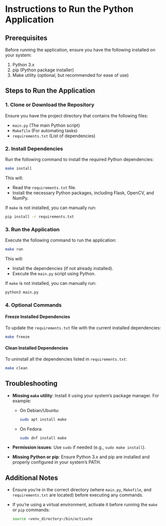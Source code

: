 # Instructions to Run the Python Application

## Prerequisites

Before running the application, ensure you have the following installed on your system:

1. Python 3.x
2. pip (Python package installer)
3. Make utility (optional, but recommended for ease of use)

## Steps to Run the Application

### 1. Clone or Download the Repository
Ensure you have the project directory that contains the following files:
- `main.py` (The main Python script)
- `Makefile` (For automating tasks)
- `requirements.txt` (List of dependencies)

### 2. Install Dependencies
Run the following command to install the required Python dependencies:

```bash
make install
```

This will:
- Read the `requirements.txt` file.
- Install the necessary Python packages, including Flask, OpenCV, and NumPy.

If `make` is not installed, you can manually run:

```bash
pip install -r requirements.txt
```

### 3. Run the Application
Execute the following command to run the application:

```bash
make run
```

This will:
- Install the dependencies (if not already installed).
- Execute the `main.py` script using Python.

If `make` is not installed, you can manually run:

```bash
python3 main.py
```

### 4. Optional Commands

#### Freeze Installed Dependencies
To update the `requirements.txt` file with the current installed dependencies:

```bash
make freeze
```

#### Clean Installed Dependencies
To uninstall all the dependencies listed in `requirements.txt`:

```bash
make clean
```

## Troubleshooting

- **Missing `make` utility**: Install it using your system’s package manager. For example:
  - On Debian/Ubuntu:
    ```bash
    sudo apt install make
    ```
  - On Fedora:
    ```bash
    sudo dnf install make
    ```

- **Permission issues**: Use `sudo` if needed (e.g., `sudo make install`).

- **Missing Python or pip**: Ensure Python 3.x and pip are installed and properly configured in your system’s PATH.

## Additional Notes

- Ensure you’re in the correct directory (where `main.py`, `Makefile`, and `requirements.txt` are located) before executing any commands.
- If you’re using a virtual environment, activate it before running the `make` or `pip` commands:

  ```bash
  source <venv_directory>/bin/activate
  ```


